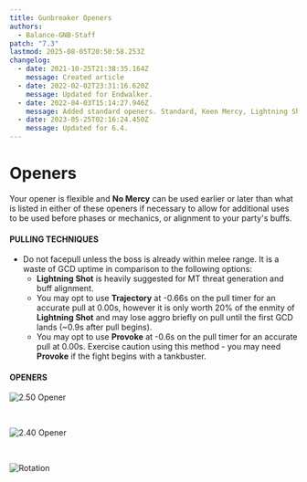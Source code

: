 ```yaml
---
title: Gunbreaker Openers
authors:
  - Balance-GNB-Staff
patch: "7.3"
lastmod: 2025-08-05T20:50:58.253Z
changelog:
  - date: 2021-10-25T21:38:35.164Z
    message: Created article
  - date: 2022-02-02T23:31:16.620Z
    message: Updated for Endwalker.
  - date: 2022-04-03T15:14:27.946Z
    message: Added standard openers. Standard, Keen Mercy, Lightning Shot.
  - date: 2023-05-25T02:16:24.450Z
    message: Updated for 6.4.
---
```

# Openers

Your opener is flexible and **No Mercy** can be used earlier or later than what is listed in either of these openers if necessary to allow for additional uses to be used before phases or mechanics, or alignment to your party's buffs.

#### PULLING TECHNIQUES

* Do not facepull unless the boss is already within melee range. It is a waste of GCD uptime in comparison to the following options:
  * **Lightning Shot** is heavily suggested for MT threat generation and buff alignment.
  * You may opt to use **Trajectory** at -0.66s on the pull timer for an accurate pull at 0.00s, however it is only worth 20% of the enmity of **Lightning Shot** and may lose aggro briefly on pull until the first GCD lands (~0.9s after pull begins).
  * You may opt to use **Provoke** at -0.6s on the pull timer for an accurate pull at 0.00s. Exercise caution using this method - you may need **Provoke** if the fight begins with a tankbuster.


#### OPENERS

![2.50 Opener](https://u.cubeupload.com/krom/PKVD4O.png "2.50 Opener")

</br>

![2.40 Opener](https://u.cubeupload.com/krom/sjDxEW.png "2.40 - 2.47 Opener")

</br>

![Rotation](https://u.cubeupload.com/krom/otFy8D.png "2.50 Opener")